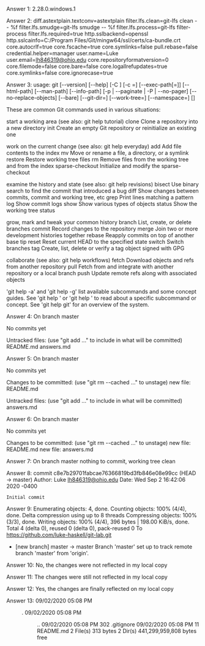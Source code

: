 Answer 1: 2.28.0.windows.1



Answer 2: 
diff.astextplain.textconv=astextplain
filter.lfs.clean=git-lfs clean -- %f
filter.lfs.smudge=git-lfs smudge -- %f
filter.lfs.process=git-lfs filter-process
filter.lfs.required=true
http.sslbackend=openssl
http.sslcainfo=C:/Program Files/Git/mingw64/ssl/certs/ca-bundle.crt
core.autocrlf=true
core.fscache=true
core.symlinks=false
pull.rebase=false
credential.helper=manager
user.name=Luke
user.email=lh846319@ohio.edu
core.repositoryformatversion=0
core.filemode=false
core.bare=false
core.logallrefupdates=true
core.symlinks=false
core.ignorecase=true


Answer 3: 
usage: git [--version] [--help] [-C <path>] [-c <name>=<value>]
           [--exec-path[=<path>]] [--html-path] [--man-path] [--info-path]
           [-p | --paginate | -P | --no-pager] [--no-replace-objects] [--bare]
           [--git-dir=<path>] [--work-tree=<path>] [--namespace=<name>]
           <command> [<args>]

These are common Git commands used in various situations:

start a working area (see also: git help tutorial)
   clone             Clone a repository into a new directory
   init              Create an empty Git repository or reinitialize an existing one

work on the current change (see also: git help everyday)
   add               Add file contents to the index
   mv                Move or rename a file, a directory, or a symlink
   restore           Restore working tree files
   rm                Remove files from the working tree and from the index
   sparse-checkout   Initialize and modify the sparse-checkout

examine the history and state (see also: git help revisions)
   bisect            Use binary search to find the commit that introduced a bug
   diff              Show changes between commits, commit and working tree, etc
   grep              Print lines matching a pattern
   log               Show commit logs
   show              Show various types of objects
   status            Show the working tree status

grow, mark and tweak your common history
   branch            List, create, or delete branches
   commit            Record changes to the repository
   merge             Join two or more development histories together
   rebase            Reapply commits on top of another base tip
   reset             Reset current HEAD to the specified state
   switch            Switch branches
   tag               Create, list, delete or verify a tag object signed with GPG

collaborate (see also: git help workflows)
   fetch             Download objects and refs from another repository
   pull              Fetch from and integrate with another repository or a local branch
   push              Update remote refs along with associated objects

'git help -a' and 'git help -g' list available subcommands and some
concept guides. See 'git help <command>' or 'git help <concept>'
to read about a specific subcommand or concept.
See 'git help git' for an overview of the system.



Answer 4: 
On branch master

No commits yet

Untracked files:
  (use "git add <file>..." to include in what will be committed)
        README.md
        answers.md



Answer 5: 
On branch master

No commits yet

Changes to be committed:
  (use "git rm --cached <file>..." to unstage)
        new file:   README.md

Untracked files:
  (use "git add <file>..." to include in what will be committed)
        answers.md


Answer 6: 
On branch master

No commits yet

Changes to be committed:
  (use "git rm --cached <file>..." to unstage)
        new file:   README.md
        new file:   answers.md



Answer 7:
On branch master
nothing to commit, working tree clean



Answer 8:
commit c8e7b29701fabcae76366819bd3fb846e08e99cc (HEAD -> master)
Author: Luke <lh846319@ohio.edu>
Date:   Wed Sep 2 16:42:06 2020 -0400

    Initial commit



Answer 9:
Enumerating objects: 4, done.
Counting objects: 100% (4/4), done.
Delta compression using up to 8 threads
Compressing objects: 100% (3/3), done.
Writing objects: 100% (4/4), 396 bytes | 198.00 KiB/s, done.
Total 4 (delta 0), reused 0 (delta 0), pack-reused 0
To https://github.com/luke-haskell/git-lab.git
 * [new branch]      master -> master
Branch 'master' set up to track remote branch 'master' from 'origin'.



Answer 10: 
No, the changes were not reflected in my local copy



Answer 11:
The changes were still not reflected in my local copy



Answer 12:
Yes, the changes are finally reflected on my local copy



Answer 13:
09/02/2020  05:08 PM    <DIR>          .
09/02/2020  05:08 PM    <DIR>          ..
09/02/2020  05:08 PM               302 .gitignore
09/02/2020  05:08 PM                11 README.md
               2 File(s)            313 bytes
               2 Dir(s)  441,299,959,808 bytes free



